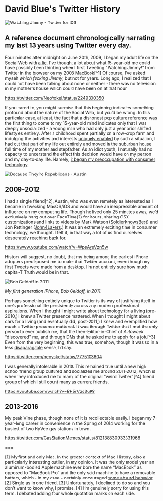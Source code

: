 # David Blue's Twitter History

![Watching Jimmy - Twitter for iOS](https://i.snap.as/m4Ls06fs.png)

## A reference document chronologically narrating my last 13 years using Twitter every day.

Four minutes after midnight on June 20th, 2009, I began my adult life on the Social Web with [a lie](https://twitter.com/NeoYokel/status/2249300350). I've thought a lot about what 15-year-old me could have possibly been thinking when I first Tweeting "Watching Jimmy!" from Twitter in the browser on my 2008 MacBook[^1] Of course, I've asked myself *which fucking Jimmy*, but not for years. Long ago, I realized that I could not have been talking about none or neither - there was no television in my mother's house which could have been on at that hour. 

https://twitter.com/NeoYokel/status/2249300350

If you cared to, you might surmise that this beginning indicates something profound about the nature of the Social Web, but you’d be wrong. In this particular case, at least, the fact that a dishonest pop culture reference was the first thing to come to my 15-year-old mind indicates only that I was deeply unsocialized - a young man who had only just a year prior shifted lifestyles entirely. After a childhood spent partially on a row-crop farm and indulging the activities and interests [uniquely enabled](https://www.instagram.com/p/CEsqIIoF-6s/) by such a situation, I had cut that part of my life out entirely and moved in the suburban house full time of my mother and stepfather. As an idiot youth, I naturally had no capacity to understand the effect this decision would have on my person and my day-to-day life. Namely, [it began my preoccupation with consumer technology](https://bilge.world/why).

![Because They’re Republicans - Austin](https://i.snap.as/SiFuVn9q.jpeg)

## 2009-2012

I had a single friend[^2], Austin, who was even remotely as interested as I became in tweaking MacOS/iOS and would have an inexpressible amount of influence on my computing life. Though he lived only 25 minutes away, we’d exclusively hang out over FaceTime(?) for hours, sharing OSX customizations and links to videos by Mark Watson ([SoldierKnowsBest](https://youtube.com/user/soldierknowsbest)) and Jon Rettinger ([John4Lakers](https://youtube.com/user/jon4lakers).) It was an extremely exciting time in consumer technology, we thought. I felt it, in that way a lot of us find ourselves desperately reaching back for.

https://www.youtube.com/watch?v=WpsAyeVzn5w

History will suggest, no doubt, that my being among the earliest iPhone adopters predisposed me to make that Twitter account, even though my first Tweets were made from a desktop. I’m not entirely sure how much capital-T Truth would be in that.

![Bob Geldoff in 2011](https://i.snap.as/9PEGgPYJ.jpeg)

*My first generation iPhone, Bob Geldoff, in 2011.*

Perhaps something entirely unique to Twitter is its way of justifying itself in one’s professional life persistently across any modern professional aspirations. When I thought I might write about technology for a living (pre-2010,) I knew a Twitter presence mattered. When I thought I might about cars for a living (and eventually did, post-2011,) I knew and exemplified how much a Twitter presence mattered. It was through Twitter that I met the only person to ever publish me, that the then-Editor-in-Chief of *Autoweek* “discovered” me, and through DMs that he asked me to apply for a job.[^3] Even from the very beginning, this was true, somehow, though it was so in a less [disaparagable](https://bilge.world/social-media-strategy) sense, I’d say.

https://twitter.com/neoyokel/status/7775103604

I was generally intolerable in 2010. This remained true until a new high school friend group cultured and socialized me around 2011-2012, which is when they introduced me to many of the original “weird Twitter”[^4] friend group of which I still count many as current friends.

https://youtube.com/watch?v=BH5rVzs3u98

## 2013-2016

My peak Vine phase, though none of it is recollectable easily. I began my 7-year-long career in convenience in the Spring of 2014 working for the busiest of two HyVee gas stations in town.

https://twitter.com/GasStationMemes/status/812138830933331968

===

[1] My first and only Mac. In the greater context of Mac History, also a particularly interesting outlier, in my opinion. It was the only model year an aluminum-bodied Apple machine ever bore the name “MacBook” as opposed to “MacBook Pro” and the only said machine to have a removable battery, which - in my case - certainly encouraged [some absurd behavior](https://twitter.com/NeoYokel/status/1470165080482451461).
[2] Single as in one friend.
[3] Unfortunately, I declined to do so and you don’t want to know why, I promise.
[4] I’m genuinely sorry for using this term. I debated adding four whole quotation marks on each side.